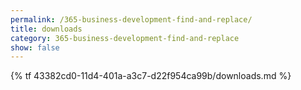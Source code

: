 ```yaml
---
permalink: /365-business-development-find-and-replace/
title: downloads
category: 365-business-development-find-and-replace
show: false
---
```


{% tf 43382cd0-11d4-401a-a3c7-d22f954ca99b/downloads.md %}
